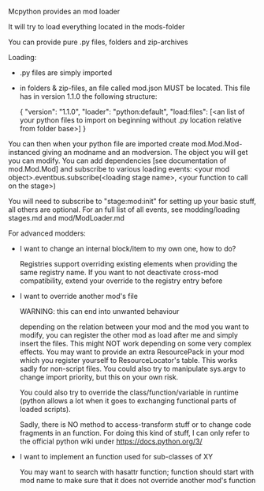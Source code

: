 Mcpython provides an mod loader

It will try to load everything located in the mods-folder

You can provide pure .py files, folders and zip-archives

Loading:

- .py files are simply imported
- in folders & zip-files, an file called mod.json MUST be located. This file has in version 1.1.0 the following structure:
    
    {
        "version": "1.1.0",
        "loader": "python:default",
        "load:files": [<an list of your python files to import on beginning without .py location relative from folder base>]
    }

You can then when your python file are imported create mod.Mod.Mod-instanced giving an modname and an modversion.
The object you will get you can modify. You can add dependencies [see documentation of mod.Mod.Mod] and
subscribe to various loading events:
    \<your mod object>.eventbus.subscribe(\<loading stage name>, \<your function to call on the stage>)

You will need to subscribe to "stage:mod:init" for setting up your basic stuff, all others are optional.
For an full list of all events, see modding/loading stages.md and mod/ModLoader.md 

For advanced modders:

- I want to change an internal block/item to my own one, how to do?

    Registries support overriding existing elements when providing the same registry name. If you want to not deactivate
    cross-mod compatibility, extend your override to the registry entry before 
    
- I want to override another mod's file

    WARNING: this can end into unwanted behaviour
    
    depending on the relation between your mod and the mod you want to modify, you can register the other mod as load after me
    and simply insert the files. This might NOT work depending on some very complex effects. You may want to provide an
    extra ResourcePack in your mod which you register yourself to ResourceLocator's table. This works sadly for non-script files.
    You could also try to manipulate sys.argv to change import priority, but this on your own risk.
    
    You could also try to override the class/function/variable in runtime (python allows a lot when it goes to exchanging
    functional parts of loaded scripts).
    
    Sadly, there is NO method to access-transform stuff or to change code fragments in an function. For doing this kind of stuff,
    I can only refer to the official python wiki under https://docs.python.org/3/
    
- I want to implement an function used for sub-classes of XY

    You may want to search with hasattr function; function should start with mod name to make sure that it does not 
    override another mod's function